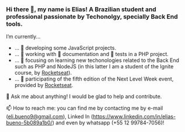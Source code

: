### Hi there 👋, my name is Elias! A Brazilian student and professional passionate by Techonolgy, specially Back End tools.


I’m currently...
  - ... 🔭 developing some JavaScript projects.
  - ... 👷 working with 📘 documentation and 🧪 tests in a PHP project.
  - ... 🌱 focusing on learning new techonologies related to the Back End such as PHP and NodeJS (in this latter I am a student of the Ignite course, by [Rocketseat](https://github.com/Rocketseat)).
  - ... 🚀 participating of the fifth edition of the Next Level Week event, provided by [Rocketseat](https://github.com/Rocketseat).

💬 Ask me about anything! I would be glad to help and contribute.

📫 How to reach me: you can find me by contacting me by e-mail (eli.bueno9@gmail.com), Linked In (https://www.linkedin.com/in/elias-bueno-5b089a1b0/) and even by whatsapp (+55 12 99784-7056)!
